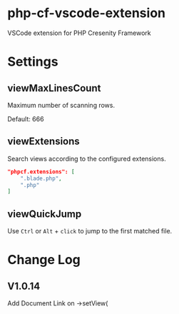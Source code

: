 # php-cf-vscode-extension
VSCode extension for PHP Cresenity Framework

# Settings

## viewMaxLinesCount
Maximum number of scanning rows.

Default: 666


## viewExtensions

Search views according to the configured extensions.

```json
"phpcf.extensions": [
    ".blade.php",
    ".php"
]
```

## viewQuickJump

Use `Ctrl` or `Alt` + `click` to jump to the first matched file.


# Change Log

## V1.0.14

Add Document Link on ->setView(
